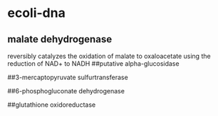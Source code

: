 # ecoli-dna
## malate dehydrogenase
 reversibly catalyzes the oxidation of malate to oxaloacetate using the reduction of NAD+ to NADH
##putative alpha-glucosidase 

##3-mercaptopyruvate sulfurtransferase 

##6-phosphogluconate dehydrogenase

##glutathione oxidoreductase

